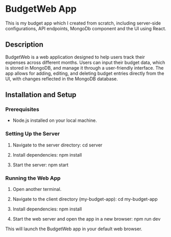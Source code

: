 # BudgetWeb App

This is my budget app which I created from scratch, including server-side configurations, API endpoints, MongoDb component and the UI using React.

## Description

BudgetWeb is a web application designed to help users track their expenses across different months. Users can input their budget data, which is stored in MongoDB, and manage it through a user-friendly interface. The app allows for adding, editing, and deleting budget entries directly from the UI, with changes reflected in the MongoDB database.

## Installation and Setup

### Prerequisites

- Node.js installed on your local machine.

### Setting Up the Server

1. Navigate to the server directory:
    cd server

2. Install dependencies:
    npm install

3. Start the server:
    npm start


### Running the Web App

1. Open another terminal.

2. Navigate to the client directory (my-budget-app):
    cd my-budget-app

3. Install dependencies:
    npm install

4. Start the web server and open the app in a new browser:
    npm run dev


This will launch the BudgetWeb app in your default web browser.

